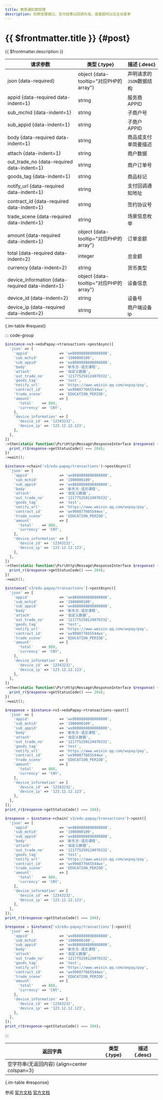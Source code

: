 ```yaml
---
title: 教育通扣款受理
description: 扣款受理接口，支付结果以回调为准，或者超时以后主动查单
---
```


# {{ $frontmatter.title }} {#post}

{{ $frontmatter.description }}

| 请求参数 | 类型 {.type} | 描述 {.desc}
| --- | --- | ---
| json {data-required} | object {data-tooltip="对应PHP的array"} | 声明请求的`JSON`数据结构
| appid {data-required data-indent=1} | string | 服务商APPID
| sub_mchid {data-indent=1} | string | 子商户号
| sub_appid {data-indent=1} | string | 子商户APPID
| body {data-required data-indent=1} | string | 商品或支付单简要描述
| attach {data-indent=1} | string | 商户数据
| out_trade_no {data-required data-indent=1} | string | 商户订单号
| goods_tag {data-indent=1} | string | 商品标记
| notify_url {data-required data-indent=1} | string | 支付回调通知地址
| contract_id {data-required data-indent=1} | string | 签约协议号
| trade_scene {data-required data-indent=1} | string | 场景信息枚举
| amount {data-required data-indent=1} | object {data-tooltip="对应PHP的array"} | 订单金额
| total {data-required data-indent=2} | integer | 总金额
| currency {data-indent=2} | string | 货币类型
| device_information {data-required data-indent=1} | object {data-tooltip="对应PHP的array"} | 设备信息
| device_id {data-indent=2} | string | 设备号
| device_ip {data-required data-indent=2} | string | 商户端设备ip

{.im-table #request}

::: code-group

```php [异步纯链式]
$instance->v3->eduPapay->transactions->postAsync([
  'json' => [
    'appid'              => 'wx8888888888888888',
    'sub_mchid'          => '1900000109',
    'sub_appid'          => 'wx8888888888888888',
    'body'               => '新东方-语文课程',
    'attach'             => '自定义数据',
    'out_trade_no'       => '121775250124070332',
    'goods_tag'          => 'test',
    'notify_url'         => 'https://www.weixin.qq.com/wxpay/pay',
    'contract_id'        => 'wx998877665544wx',
    'trade_scene'        => 'EDUCATION_PERIOD',
    'amount'             => [
      'total'    => 888,
      'currency' => 'CNY',
    ],
    'device_information' => [
      'device_id' => '12343232',
      'device_ip' => '123.12.12.123',
    ],
  ],
])
->then(static function(\Psr\Http\Message\ResponseInterface $response) {
  print_r($response->getStatusCode() === 204);
})
->wait();
```

```php [异步声明式]
$instance->chain('v3/edu-papay/transactions')->postAsync([
  'json' => [
    'appid'              => 'wx8888888888888888',
    'sub_mchid'          => '1900000109',
    'sub_appid'          => 'wx8888888888888888',
    'body'               => '新东方-语文课程',
    'attach'             => '自定义数据',
    'out_trade_no'       => '121775250124070332',
    'goods_tag'          => 'test',
    'notify_url'         => 'https://www.weixin.qq.com/wxpay/pay',
    'contract_id'        => 'wx998877665544wx',
    'trade_scene'        => 'EDUCATION_PERIOD',
    'amount'             => [
      'total'    => 888,
      'currency' => 'CNY',
    ],
    'device_information' => [
      'device_id' => '12343232',
      'device_ip' => '123.12.12.123',
    ],
  ],
])
->then(static function(\Psr\Http\Message\ResponseInterface $response) {
  print_r($response->getStatusCode() === 204);
})
->wait();
```

```php [异步属性式]
$instance['v3/edu-papay/transactions']->postAsync([
  'json' => [
    'appid'              => 'wx8888888888888888',
    'sub_mchid'          => '1900000109',
    'sub_appid'          => 'wx8888888888888888',
    'body'               => '新东方-语文课程',
    'attach'             => '自定义数据',
    'out_trade_no'       => '121775250124070332',
    'goods_tag'          => 'test',
    'notify_url'         => 'https://www.weixin.qq.com/wxpay/pay',
    'contract_id'        => 'wx998877665544wx',
    'trade_scene'        => 'EDUCATION_PERIOD',
    'amount'             => [
      'total'    => 888,
      'currency' => 'CNY',
    ],
    'device_information' => [
      'device_id' => '12343232',
      'device_ip' => '123.12.12.123',
    ],
  ],
])
->then(static function(\Psr\Http\Message\ResponseInterface $response) {
  print_r($response->getStatusCode() === 204);
})
->wait();
```

```php [同步纯链式]
$response = $instance->v3->eduPapay->transactions->post([
  'json' => [
    'appid'              => 'wx8888888888888888',
    'sub_mchid'          => '1900000109',
    'sub_appid'          => 'wx8888888888888888',
    'body'               => '新东方-语文课程',
    'attach'             => '自定义数据',
    'out_trade_no'       => '121775250124070332',
    'goods_tag'          => 'test',
    'notify_url'         => 'https://www.weixin.qq.com/wxpay/pay',
    'contract_id'        => 'wx998877665544wx',
    'trade_scene'        => 'EDUCATION_PERIOD',
    'amount'             => [
      'total'    => 888,
      'currency' => 'CNY',
    ],
    'device_information' => [
      'device_id' => '12343232',
      'device_ip' => '123.12.12.123',
    ],
  ],
]);
print_r($response->getStatusCode() === 204);
```

```php [同步声明式]
$response = $instance->chain('v3/edu-papay/transactions')->post([
  'json' => [
    'appid'              => 'wx8888888888888888',
    'sub_mchid'          => '1900000109',
    'sub_appid'          => 'wx8888888888888888',
    'body'               => '新东方-语文课程',
    'attach'             => '自定义数据',
    'out_trade_no'       => '121775250124070332',
    'goods_tag'          => 'test',
    'notify_url'         => 'https://www.weixin.qq.com/wxpay/pay',
    'contract_id'        => 'wx998877665544wx',
    'trade_scene'        => 'EDUCATION_PERIOD',
    'amount'             => [
      'total'    => 888,
      'currency' => 'CNY',
    ],
    'device_information' => [
      'device_id' => '12343232',
      'device_ip' => '123.12.12.123',
    ],
  ],
]);
print_r($response->getStatusCode() === 204);
```

```php [同步属性式]
$response = $instance['v3/edu-papay/transactions']->post([
  'json' => [
    'appid'              => 'wx8888888888888888',
    'sub_mchid'          => '1900000109',
    'sub_appid'          => 'wx8888888888888888',
    'body'               => '新东方-语文课程',
    'attach'             => '自定义数据',
    'out_trade_no'       => '121775250124070332',
    'goods_tag'          => 'test',
    'notify_url'         => 'https://www.weixin.qq.com/wxpay/pay',
    'contract_id'        => 'wx998877665544wx',
    'trade_scene'        => 'EDUCATION_PERIOD',
    'amount'             => [
      'total'    => 888,
      'currency' => 'CNY',
    ],
    'device_information' => [
      'device_id' => '12343232',
      'device_ip' => '123.12.12.123',
    ],
  ],
]);
print_r($response->getStatusCode() === 204);
```

:::

| 返回字典 | 类型 {.type} | 描述 {.desc}
| --- | --- | ---
| 空字符串(无返回内容) {align=center colspan=3}

{.im-table #response}

参阅 [官方文档](https://pay.weixin.qq.com/doc/v3/merchant/4012524731) [官方文档](https://pay.weixin.qq.com/doc/v3/partner/4012465548)
